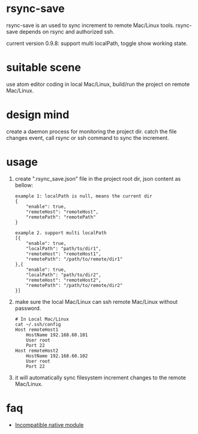 rsync-save
======

rsync-save is an used to sync increment to remote Mac/Linux tools.
rsync-save depends on rsync and authorized ssh.

current version 0.9.8: support multi localPath, toggle show working state.

suitable scene
======
use atom editor coding in local Mac/Linux, build/run the project on remote Mac/Linux.

design mind
======
create a daemon process for monitoring the project dir.
catch the file changes event, call rsync or ssh command to sync the increment.

usage
======
1. create ".rsync_save.json" file in the project root dir, json content as bellow:
    ```
    example 1: localPath is null, means the current dir
    {
        "enable": true,
        "remoteHost": "remoteHost",
        "remotePath": "remotePath"
    }
    ```

    ```
    example 2. support multi localPath
    [{
        "enable": true,
        "localPath": "path/to/dir1",
        "remoteHost": "remoteHost1",
        "remotePath": "/path/to/remote/dir1"
    },{
        "enable": true,
        "localPath": "path/to/dir2",
        "remoteHost": "remoteHost2",
        "remotePath": "/path/to/remote/dir2"
    }]
    ```

2. make sure the local Mac/Linux can ssh remote Mac/Linux without password.

    ```
    # In Local Mac/Linux
    cat ~/.ssh/config
    Host remoteHost1
        HostName 192.168.60.101
        User root
        Port 22
    Host remoteHost2
        HostName 192.168.60.102
        User root
        Port 22
    ```

3. it will automatically sync filesystem increment changes to the remote Mac/Linux.

faq
======
- [Incompatible native module](https://discuss.atom.io/t/incompatible-native-module/21454)

